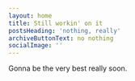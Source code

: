 ```yaml
---
layout: home
title: Still workin' on it
postsHeading: 'nothing, really'
archiveButtonText: no nothing
socialImage: ''
---
```

Gonna be the very best really soon.
